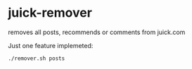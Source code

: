 # juick-remover
removes all posts, recommends or comments from juick.com

Just one feature implemeted:
```
./remover.sh posts
```
